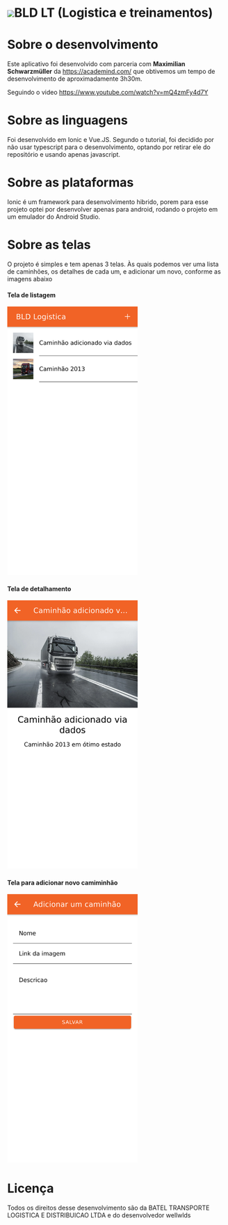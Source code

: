 <h1 align="left"><a href="http://bldlogistica.com.br/" target="_blank"><img src="https://bldlogistica.com.br/og.jpg" width="150" heigth="auto"></a>BLD LT (Logistica e treinamentos)</h1>

# Sobre o desenvolvimento
Este aplicativo foi desenvolvido com parceria com **Maximilian Schwarzmüller** da https://academind.com/ que obtivemos um tempo de desenvolvimento de aproximadamente 3h30m.

Seguindo o video https://www.youtube.com/watch?v=mQ4zmFy4d7Y

# Sobre as linguagens
Foi desenvolvido em Ionic e Vue.JS. Segundo o tutorial, foi decidido por não usar typescript para o desenvolvimento, optando por retirar ele do repositório e usando apenas javascript.

# Sobre as plataformas
Ionic é um framework para desenvolvimento hibrido, porem para esse projeto optei por desenvolver apenas para android, rodando o projeto em um emulador do Android Studio.

# Sobre as telas
O projeto é simples e tem apenas 3 telas. Às quais podemos ver uma lista de caminhões, os detalhes de cada um, e adicionar um novo, conforme as imagens abaixo

#### Tela de listagem
<kbd>
  <img src="src/theme/screens/list.png" width="300" heigth="auto">
</kbd>

#### Tela de detalhamento
<kbd>
  <img src="src/theme/screens/detail.png" width="300" heigth="auto">
</kbd>

#### Tela para adicionar novo camiminhão
<kbd>
  <img src="src/theme/screens/create.png" width="300" heigth="auto">
</kbd>

# Licença
Todos os direitos desse desenvolvimento são da BATEL TRANSPORTE LOGISTICA E DISTRIBUICAO LTDA e do desenvolvedor wellwlds
